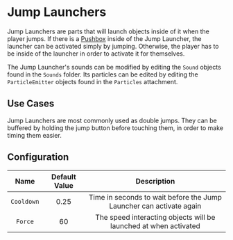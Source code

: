 # Jump Launchers

Jump Launchers are parts that will launch objects inside of it when the player jumps.
If there is a [Pushbox](pushbox-spawners.md) inside of the Jump Launcher, the launcher can be activated simply by jumping. Otherwise, the player has to be inside of the launcher in order to activate it for themselves.

The Jump Launcher's sounds can be modified by editing the `Sound` objects found in the `Sounds` folder. Its particles can be edited by editing the `ParticleEmitter` objects found in the `Particles` attachment.

## Use Cases

Jump Launchers are most commonly used as double jumps. They can be buffered by holding the jump button before touching them, in order to make timing them easier.

## Configuration

| Name | Default Value | Description
|:-----:|:-----:|:-----:
| `Cooldown` | 0.25 | Time in seconds to wait before the Jump Launcher can activate again
| `Force` | 60 | The speed interacting objects will be launched at when activated
